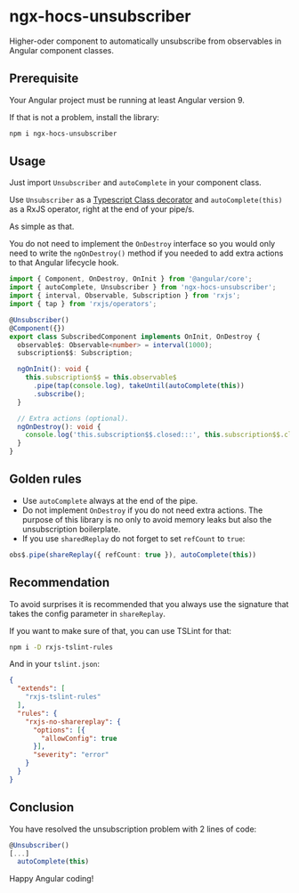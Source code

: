 # ngx-hocs-unsubscriber

Higher-oder component to automatically unsubscribe from observables in Angular component classes.

## Prerequisite

Your Angular project must be running at least Angular version 9.

If that is not a problem, install the library:

```bash
npm i ngx-hocs-unsubscriber
```

## Usage

Just import `Unsubscriber` and `autoComplete` in your component class.

Use `Unsubscriber` as a [Typescript Class decorator](https://www.typescriptlang.org/docs/handbook/decorators.html#class-decorators) and `autoComplete(this)` as a RxJS operator, right at the end of your pipe/s.

As simple as that.

You do not need to implement the `OnDestroy` interface so you would only need to write the `ngOnDestroy()` method if you needed to add extra actions to that Angular lifecycle hook.

```ts
import { Component, OnDestroy, OnInit } from '@angular/core';
import { autoComplete, Unsubscriber } from 'ngx-hocs-unsubscriber';
import { interval, Observable, Subscription } from 'rxjs';
import { tap } from 'rxjs/operators';

@Unsubscriber()
@Component({})
export class SubscribedComponent implements OnInit, OnDestroy {
  observable$: Observable<number> = interval(1000);
  subscription$$: Subscription;

  ngOnInit(): void {
    this.subscription$$ = this.observable$
      .pipe(tap(console.log), takeUntil(autoComplete(this))
      .subscribe();
  }

  // Extra actions (optional).
  ngOnDestroy(): void {
    console.log('this.subscription$$.closed:::', this.subscription$$.closed);
  }
}
```

## Golden rules

* Use `autoComplete` always at the end of the pipe.
* Do not implement `OnDestroy` if you do not need extra actions. The purpose of this library is no only to avoid memory leaks but also the unsubscription boilerplate.
* If you use `sharedReplay` do not forget to set `refCount` to `true`:

```ts
obs$.pipe(shareReplay({ refCount: true }), autoComplete(this))
```

## Recommendation

To avoid surprises it is recommended that you always use the signature that takes the config parameter in `shareReplay`.

If you want to make sure of that, you can use TSLint for that:

```bash
npm i -D rxjs-tslint-rules
```

And in your `tslint.json`:

```json
{
  "extends": [
    "rxjs-tslint-rules"
  ],
  "rules": {
    "rxjs-no-sharereplay": {
      "options": [{
        "allowConfig": true
      }],
      "severity": "error"
    }
  }
}
```

## Conclusion

You have resolved the unsubscription problem with 2 lines of code:

```ts
@Unsubscriber()
[...]
  autoComplete(this)
```

Happy Angular coding!
